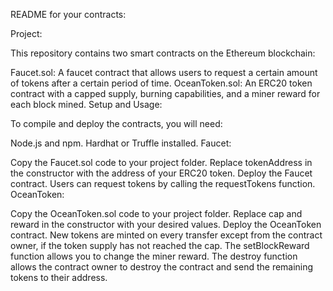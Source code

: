 README for your contracts:

 Project:

 This repository contains two smart contracts on the Ethereum blockchain:

Faucet.sol: A faucet contract that allows users to request a certain amount of tokens after a certain period of time.
OceanToken.sol: An ERC20 token contract with a capped supply, burning capabilities, and a miner reward for each block mined.
 Setup and Usage:

 To compile and deploy the contracts, you will need:

Node.js and npm.
Hardhat or Truffle installed.
 Faucet:

Copy the Faucet.sol code to your project folder.
Replace tokenAddress in the constructor with the address of your ERC20 token.
Deploy the Faucet contract.
Users can request tokens by calling the requestTokens function.
 OceanToken:

Copy the OceanToken.sol code to your project folder.
Replace cap and reward in the constructor with your desired values.
Deploy the OceanToken contract.
New tokens are minted on every transfer except from the contract owner, if the token supply has not reached the cap.
The setBlockReward function allows you to change the miner reward.
The destroy function allows the contract owner to destroy the contract and send the remaining tokens to their address.
